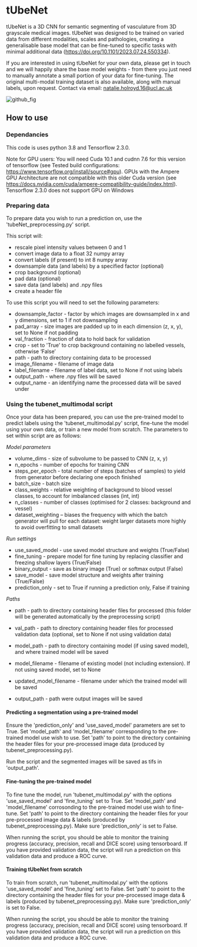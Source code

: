 # tUbeNet
tUbeNet is a 3D CNN for semantic segmenting of vasculature from 3D grayscale medical images. tUbeNet was designed to be trained on varied data from different modalities, scales and pathologies, creating a generalisable base model that can be fine-tuned to specific tasks with minimal additional data (https://doi.org/10.1101/2023.07.24.550334).

If you are interested in using tUbeNet for your own data, please get in touch and we will happily share the base model weights - from there you just need to manually annotate a small portion of your data for fine-tuning. The original multi-modal training dataset is also available, along with manual labels, upon request. Contact via email: natalie.holroyd.16@ucl.ac.uk

![github_fig](https://github.com/natalie11/tUbeNet/assets/30265332/49dde486-2e54-41e1-98cc-f83f6f910688)

## How to use

### Dependancies
This code is uses python 3.8 and Tensorflow 2.3.0.

Note for GPU users: You will need Cuda 10.1 and cudnn 7.6 for this version of tensorflow (see Tested build configurations: https://www.tensorflow.org/install/source#gpu). GPUs with the Ampere GPU Architecture are not compatible with this older Cuda version (see https://docs.nvidia.com/cuda/ampere-compatibility-guide/index.html). Tensorflow 2.3.0 does not support GPU on Windows

### Preparing data
To prepare data you wish to run a prediction on, use the 'tubeNet_preprocessing.py' script. 

This script will:
* rescale pixel intensity values between 0 and 1
* convert image data to a float 32 numpy array 
* convert labels (if present) to int 8 numpy array
* downsample data (and labels) by a specified factor (optional)
* crop background (optional)
* pad data (optional)
* save data (and labels) and .npy files
* create a header file

To use this script you will need to set the following parameters:
* downsample_factor - factor by which images are downsampled in x and y dimensions, set to 1 if not downsampling
* pad_array - size images are padded up to in each dimension (z, x, y), set to None if not padding
* val_fraction - fraction of data to hold back for validation
* crop - set to 'True' to crop background containing no labelled vessels, otherwise ‘False’
* path - path to directory containing data to be processed
* image_filename - filename of image data
* label_filename - filename of label data, set to None if not using labels
* output_path - where .npy files will be saved
* output_name - an identifying name the processed data will be saved under

### Using the tubenet_multimodal script 
Once your data has been prepared, you can use the pre-trained model to predict labels using the 'tubenet_multimodal.py' script, fine-tune the model using your own data, or train a new model from scratch.
The parameters to set within script are as follows:

*Model parameters*
* volume_dims - size of subvolume to be passed to CNN (z, x, y) 
* n_epochs - number of epochs for training CNN
* steps_per_epoch - total number of steps (batches of samples) to yield from generator before declaring one epoch finished
* batch_size - batch size 
* class_weights - relative weighting of background to blood vessel classes, to account for imbalanced classes (int, int)
* n_classes - number of classes (optimised for 2 classes: background and vessel)
* dataset_weighting – biases the frequency with which the batch generator will pull for each dataset: weight larger datasets more highly to avoid overfitting to small datasets

*Run settings*
* use_saved_model - use saved model structure and weights (True/False)
* fine_tuning - prepare model for fine tuning by replacing classifier and freezing shallow layers (True/False)
* binary_output - save as binary image (True) or softmax output (False)
* save_model - save model structure and weights after training (True/False)
* prediction_only - set to True if running a prediction only, False if training

*Paths*
* path - path to directory containing header files for processed (this folder will be generated automatically by the preprocessing script)
* val_path - path to directory containing header files for processed validation data (optional, set to None if not using validation data)

* model_path - path to directory containing model (if using saved model), and where trained model will be saved
* model_filename - filename of existing model (not including extension). If not using saved model, set to None
* updated_model_filename - filename under which the trained model will be saved

* output_path - path were output images will be saved

#### Predicting a segmentation using a pre-trained model
Ensure the 'prediction_only' and 'use_saved_model' parameters are set to True. Set 'model_path' and 'model_filename' corresponding to the pre-trained model use wish to use. Set 'path' to point to the directory containing the header files for your pre-processed image data (produced by tubenet_preprocessing.py). 

Run the script and the segmented images will be saved as tifs in 'output_path'.

#### Fine-tuning the pre-trained model
To fine tune the model, run 'tubenet_multimodal.py' with the options 'use_saved_model' and 'fine_tuning' set to True.  Set 'model_path' and 'model_filename' corrosonding to the pre-trained model use wish to fine-tune. Set 'path' to point to the directory containing the header files for your pre-processed image data & labels (produced by tubenet_preprocessing.py). Make sure 'prediction_only' is set to False.

When running the script, you should be able to monitor the training progress (accuracy, precision, recall and DICE score) using tensorboard. If you have provided validation data, the script will run a prediction on this validation data and produce a ROC curve.

#### Training tUbeNet from scratch
To train from scratch, run 'tubenet_multimodal.py' with the options 'use_saved_model' and 'fine_tuning' set to False. Set 'path' to point to the directory containing the header files for your pre-processed image data & labels (produced by tubenet_preprocessing.py). Make sure 'prediction_only' is set to False. 

When running the script, you should be able to monitor the training progress (accuracy, precision, recall and DICE score) using tensorboard. If you have provided validation data, the script will run a prediction on this validation data and produce a ROC curve.
